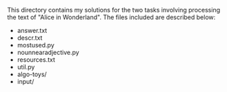 This directory contains my solutions for the two tasks involving processing
the text of "Alice in Wonderland". The files included are described below:

* answer.txt
* descr.txt
* mostused.py
* nounnearadjective.py
* resources.txt
* util.py
* algo-toys/
* input/
